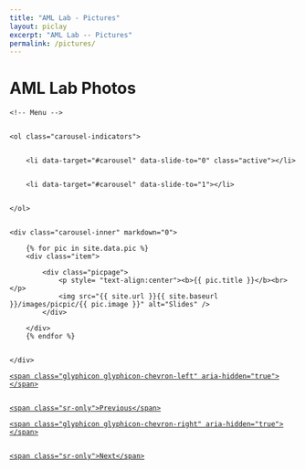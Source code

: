 ```yaml
---
title: "AML Lab - Pictures"
layout: piclay
excerpt: "AML Lab -- Pictures"
permalink: /pictures/
---
```


# AML Lab Photos



<div markdown="0" id="carousel" class="carousel slide" data-ride="carousel" data-interval="4000" data-pause="hover" >


    <!-- Menu -->


    <ol class="carousel-indicators">


        <li data-target="#carousel" data-slide-to="0" class="active"></li>


        <li data-target="#carousel" data-slide-to="1"></li>


    </ol>


    <div class="carousel-inner" markdown="0">


[//]: # (        <div class="item active">)

[//]: # ()
[//]: # (            <div class="picpage">)

[//]: # (                <p style= "text-align:center"><b>{{ site.data.pic[0].title }}</b><br></p>)

[//]: # (                <img src="{{ site.url }}{{ site.baseurl }}/images/picpic/{{ site.data.pic[0].image }}" alt="Slide 1" />)

[//]: # (            </div>)

[//]: # ()
[//]: # (        </div>)

        {% for pic in site.data.pic %}
        <div class="item">

            <div class="picpage">
                <p style= "text-align:center"><b>{{ pic.title }}</b><br></p>
                <img src="{{ site.url }}{{ site.baseurl }}/images/picpic/{{ pic.image }}" alt="Slides" />
            </div>

        </div>
        {% endfor %}


    </div>


  <a class="left carousel-control" href="#carousel" role="button" data-slide="prev">


    <span class="glyphicon glyphicon-chevron-left" aria-hidden="true"></span>


    <span class="sr-only">Previous</span>


  </a>


  <a class="right carousel-control" href="#carousel" role="button" data-slide="next">


    <span class="glyphicon glyphicon-chevron-right" aria-hidden="true"></span>


    <span class="sr-only">Next</span>


  </a>


</div>